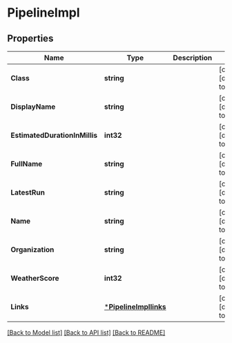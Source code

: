# PipelineImpl

## Properties
Name | Type | Description | Notes
------------ | ------------- | ------------- | -------------
**Class** | **string** |  | [optional] [default to null]
**DisplayName** | **string** |  | [optional] [default to null]
**EstimatedDurationInMillis** | **int32** |  | [optional] [default to null]
**FullName** | **string** |  | [optional] [default to null]
**LatestRun** | **string** |  | [optional] [default to null]
**Name** | **string** |  | [optional] [default to null]
**Organization** | **string** |  | [optional] [default to null]
**WeatherScore** | **int32** |  | [optional] [default to null]
**Links** | [***PipelineImpllinks**](PipelineImpllinks.md) |  | [optional] [default to null]

[[Back to Model list]](../README.md#documentation-for-models) [[Back to API list]](../README.md#documentation-for-api-endpoints) [[Back to README]](../README.md)


